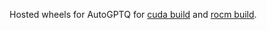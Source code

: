 Hosted wheels for AutoGPTQ for [cuda build](https://github.com/PanQiWei/AutoGPTQ/actions/workflows/build_wheels_cuda.yml) and [rocm build](https://github.com/PanQiWei/AutoGPTQ/actions/workflows/build_wheels_rocm.yml).

